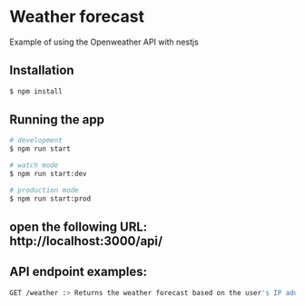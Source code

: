 # Weather forecast
Example of using the Openweather API with nestjs

## Installation

```bash
$ npm install
```

## Running the app

```bash
# development
$ npm run start

# watch mode
$ npm run start:dev

# production mode
$ npm run start:prod
```

## open the following URL: http://localhost:3000/api/


## API endpoint examples:
```bash
GET /weather :> Returns the weather forecast based on the user's IP address
```
